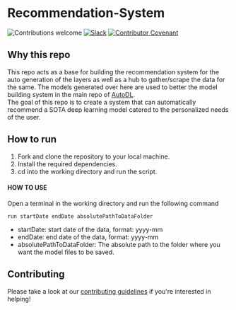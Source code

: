 # Recommendation-System

![Contributions welcome](https://img.shields.io/badge/contributions-welcome-orange.svg)
[![Slack](https://img.shields.io/badge/Join%20Our%20Community-Slack-blue)](https://join.slack.com/t/autodl/shared_invite/zt-qagxiwub-ywRM_oBvvF~F7YNtlBqy_Q)
[![Contributor Covenant](https://img.shields.io/badge/Contributor%20Covenant-2.0-4baaaa.svg)](code_of_conduct.md)

## Why this repo

This repo acts as a base for building the recommendation system for the auto generation of the layers as well as a hub to gather/scrape the data for the same. The models generated over here are used to better the model building system in the main repo of [AutoDL](https://github.com/Auto-DL/Auto-DL).  
The goal of this repo is to create a system that can automatically recommend a SOTA deep learning model catered to the personalized needs of the user.

## How to run

1. Fork and clone the repository to your local machine.
2. Install the required dependencies.
3. cd into the working directory and run the script.

#### HOW TO USE

Open a terminal in the working directory and run the following command

```batch
run startDate endDate absolutePathToDataFolder
```

- startDate: start date of the data, format: yyyy-mm
- endDate: end date of the data, format: yyyy-mm
- absolutePathToDataFolder: The absolute path to the folder where you want the model files to be saved.

## Contributing

Please take a look at our [contributing guidelines](CONTRIBUTING.md) if you're interested in helping!
